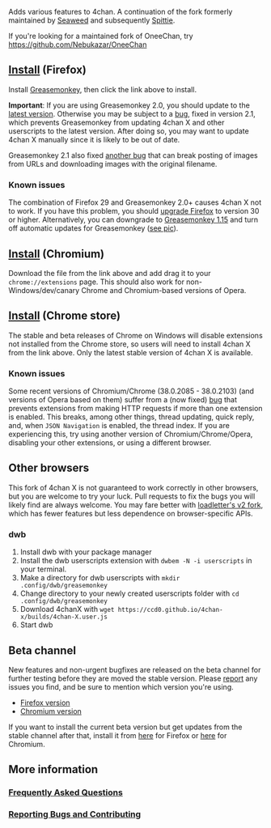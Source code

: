 Adds various features to 4chan.
A continuation of the fork formerly maintained by [Seaweed](https://github.com/seaweedchan/4chan-x) and subsequently [Spittie](https://github.com/Spittie/4chan-x).

If you're looking for a maintained fork of OneeChan, try
https://github.com/Nebukazar/OneeChan

## [Install](https://ccd0.github.io/4chan-x/builds/4chan-X.user.js) (Firefox)
Install [Greasemonkey](https://addons.mozilla.org/en-US/firefox/addon/greasemonkey/versions/2.1), then click the link above to install.

**Important**: If you are using Greasemonkey 2.0, you should update to the [latest version](https://addons.mozilla.org/en-US/firefox/addon/greasemonkey/). Otherwise you may be subject to a [bug](https://github.com/greasemonkey/greasemonkey/issues/1938), fixed in version 2.1, which prevents Greasemonkey from updating 4chan X and other userscripts to the latest version. After doing so, you may want to update 4chan X manually since it is likely to be out of date.

Greasemonkey 2.1 also fixed [another bug](https://github.com/greasemonkey/greasemonkey/issues/1937) that can break posting of images from URLs and downloading images with the original filename.

### Known issues
The combination of Firefox 29 and Greasemonkey 2.0+ causes 4chan X not to work.
If you have this problem, you should [upgrade Firefox](http://www.mozilla.org/en-US/firefox/new/) to version 30 or higher.
Alternatively, you can downgrade to [Greasemonkey 1.15](https://addons.mozilla.org/en-US/firefox/addon/greasemonkey/versions/#version-1.15) and turn off automatic updates for Greasemonkey ([see pic](https://raw.githubusercontent.com/ccd0/4chan-x/master/img/2014-07-12_16-19-32.png)).

## [Install](https://ccd0.github.io/4chan-x/builds/4chan-X.crx) (Chromium)
Download the file from the link above and add drag it to your `chrome://extensions` page.
This should also work for non-Windows/dev/canary Chrome and Chromium-based versions of Opera.

## [Install](https://chrome.google.com/webstore/detail/4chan-x/ohnjgmpcibpbafdlkimncjhflgedgpam) (Chrome store)
The stable and beta releases of Chrome on Windows will disable extensions not installed from the Chrome store, so users will need to install 4chan X from the link above.
Only the latest stable version of 4chan X is available.

### Known issues
Some recent versions of Chromium/Chrome (38.0.2085 - 38.0.2103) (and versions of Opera based on them) suffer from a (now fixed) [bug](https://crbug.com/393686) that prevents extensions from making HTTP requests if more than one extension is enabled. This breaks, among other things, thread updating, quick reply, and, when `JSON Navigation` is enabled, the thread index. If you are experiencing this, try using another version of Chromium/Chrome/Opera, disabling your other extensions, or using a different browser.

## Other browsers
This fork of 4chan X is not guaranteed to work correctly in other browsers, but you are welcome to try your luck. Pull requests to fix the bugs you will likely find are always welcome. You may fare better with [loadletter's v2 fork](https://github.com/loadletter/4chan-x), which has fewer features but less dependence on browser-specific APIs.

### dwb
1. Install dwb with your package manager
2. Install the dwb userscripts extension with `dwbem -N -i userscripts` in your terminal.
3. Make a directory for dwb userscripts with `mkdir .config/dwb/greasemonkey`
4. Change directory to your newly created userscripts folder with `cd .config/dwb/greasemonkey`
5. Download 4chanX with `wget https://ccd0.github.io/4chan-x/builds/4chan-X.user.js`
6. Start dwb

## Beta channel
New features and non-urgent bugfixes are released on the beta channel for further testing before they are moved the stable version. Please [report](https://github.com/ccd0/4chan-x/issues) any issues you find, and be sure to mention which version you're using.
- [Firefox version](https://ccd0.github.io/4chan-x/builds/4chan-X-beta.user.js)
- [Chromium version](https://ccd0.github.io/4chan-x/builds/4chan-X-beta.crx)

If you want to install the current beta version but get updates from the stable channel after that, install it from [here](https://github.com/ccd0/4chan-x/raw/beta/builds/4chan-X.user.js) for Firefox or [here](https://github.com/ccd0/4chan-x/raw/beta/builds/4chan-X.crx) for Chromium.

## More information
### [Frequently Asked Questions](https://github.com/ccd0/4chan-x/wiki/Frequently-Asked-Questions)
### [Reporting Bugs and Contributing](https://github.com/ccd0/4chan-x/blob/master/CONTRIBUTING.md)

